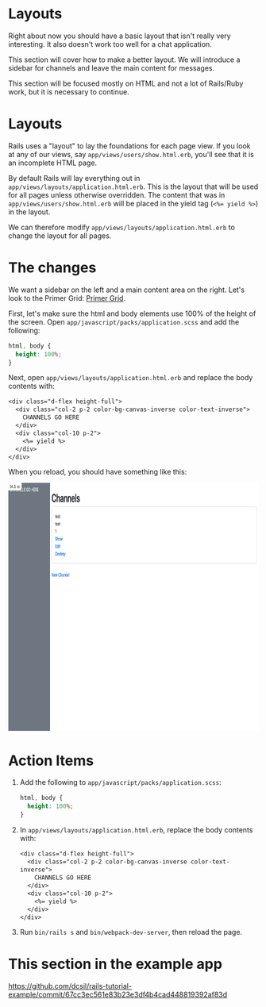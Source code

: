 # Layouts

Right about now you should have a basic layout that isn't really very interesting. It also doesn't work too well for a chat application.

This section will cover how to make a better layout. We will introduce a sidebar for channels and leave the main content for messages.

This section will be focused mostly on HTML and not a lot of Rails/Ruby work, but it is necessary to continue.

# Layouts

Rails uses a "layout" to lay the foundations for each page view. If you look at any of our views, say `app/views/users/show.html.erb`, you'll see that it is an incomplete HTML page.

By default Rails will lay everything out in `app/views/layouts/application.html.erb`. This is the layout that will be used for all pages unless otherwise overridden. The content that was in `app/views/users/show.html.erb` will be placed in the yield tag (`<%= yield %>`) in the layout.

We can therefore modify `app/views/layouts/application.html.erb` to change the layout for all pages.

# The changes

We want a sidebar on the left and a main content area on the right. Let's look to the Primer Grid: [Primer Grid](https://primer.style/css/objects/grid).

First, let's make sure the html and body elements use 100% of the height of the screen. Open `app/javascript/packs/application.scss` and add the following:

```css
html, body {
  height: 100%;
}
```

Next, open `app/views/layouts/application.html.erb` and replace the body contents with:
```erb
<div class="d-flex height-full">
  <div class="col-2 p-2 color-bg-canvas-inverse color-text-inverse">
    CHANNELS GO HERE
  </div>
  <div class="col-10 p-2">
    <%= yield %>
  </div>
</div>
```

When you reload, you should have something like this:

<img src="../images/8_primer_layout.png" alt="Layout you should expect when you reload. The dark sidebar is on the left, the light main content is on the right" height="500">

# Action Items

1. Add the following to `app/javascript/packs/application.scss`:
    ```css
    html, body {
      height: 100%;
    }
    ```
1. In `app/views/layouts/application.html.erb`, replace the body contents with:
    ```erb
    <div class="d-flex height-full">
      <div class="col-2 p-2 color-bg-canvas-inverse color-text-inverse">
        CHANNELS GO HERE
      </div>
      <div class="col-10 p-2">
        <%= yield %>
      </div>
    </div>
    ```
1. Run `bin/rails s` and `bin/webpack-dev-server`, then reload the page.

# This section in the example app

https://github.com/dcsil/rails-tutorial-example/commit/67cc3ec561e83b23e3df4b4cad448819392af83d
